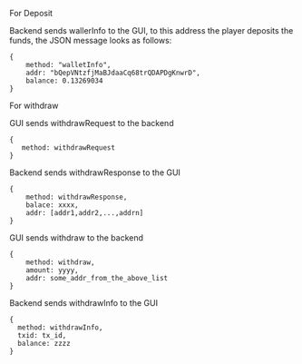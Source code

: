 For Deposit

Backend sends wallerInfo to the GUI, to this address the player deposits the funds, the JSON message looks as follows:
```
{
    method: "walletInfo", 
    addr: "bQepVNtzfjMaBJdaaCq68trQDAPDgKnwrD", 
    balance: 0.13269034
}
```
For withdraw

GUI sends withdrawRequest to the backend
```
{
   method: withdrawRequest
}
```
Backend sends withdrawResponse to the GUI
```
{
    method: withdrawResponse,
    balace: xxxx,
    addr: [addr1,addr2,...,addrn]
}
```
GUI sends withdraw to the backend
```
{
    method: withdraw,
    amount: yyyy,
    addr: some_addr_from_the_above_list
}
```
Backend sends withdrawInfo to the GUI
 ```
 {
   method: withdrawInfo,
   txid: tx_id,
   balance: zzzz
}
```
